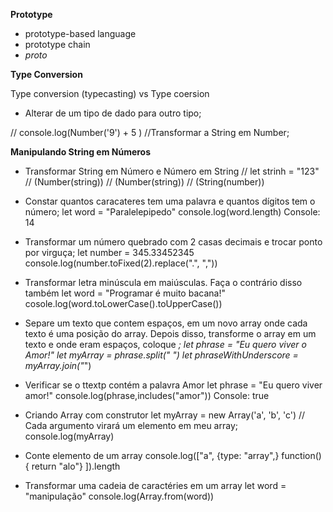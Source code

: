 **Prototype** 

* prototype-based language
* prototype chain
* _proto_

**Type Conversion**

Type conversion (typecasting) vs Type coersion
- Alterar de um tipo de dado para outro tipo;

// console.log(Number('9') + 5 )  //Transformar a String em Number;

**Manipulando String em Números**
- Transformar String em Número e Número em String
 // let strinh = "123"                   // (Number(string))
 // (Number(string))                     // (String(number))
 

 - Constar quantos caracateres tem uma palavra e quantos dígitos tem o número;
 let word = "Paralelepipedo"
 console.log(word.length)
 Console: 14

 - Transformar um número quebrado com 2 casas decimais e trocar ponto por virguça;
 let number = 345.33452345
 console.log(number.toFixed(2).replace(".", ","))

 - Transformar letra minúscula em maiúsculas. Faça o contrário disso também
 let word = "Programar é muito bacana!"
 cosole.log(word.toLowerCase().toUpperCase())

 - Separe um texto que contem espaços, em um novo array onde cada texto é uma posição do array. Depois disso, transforme o array em um texto e onde eram espaços, coloque _;
let phrase = "Eu quero viver o Amor!"
let myArray = phrase.split(" ")
let phraseWithUnderscore = myArray.join("_")

- Verificar se o ttextp contém a palavra Amor
let phrase = "Eu quero viver amor!"
console.log(phrase,includes("amor"))
Console: true

- Criando Array com construtor
let myArray = new Array('a', 'b', 'c') // Cada argumento virará um elemento em meu array;
console.log(myArray)

- Conte elemento de um array
console.log(["a", {type: "array",}
function() { return "alo"}
]).length

- Transformar uma cadeia de caractéries em um array
let word = "manipulação"
console.log(Array.from(word))
